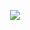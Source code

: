 <p align="center">
  <img src="https://user-images.githubusercontent.com/92771507/165107786-4e91f772-ab86-4442-8c70-1accd3d582ca.gif">
</p>
